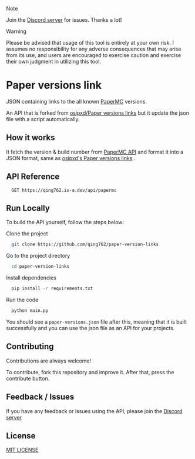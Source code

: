 > [!NOTE]  
> Join the [Discord server](https://qing762.is-a.dev/discord) for issues. Thanks a lot!

> [!WARNING]
> Please be advised that usage of this tool is entirely at your own risk. I assumes no responsibility for any adverse consequences that may arise from its use, and users are encouraged to exercise caution and exercise their own judgment in utilizing this tool.

# Paper versions link

JSON containing links to the all known [PaperMC](https://papermc.io/) versions.

An API that is forked from [osipxd/Paper versions links](https://gist.github.com/osipxd/6119732e30059241c2192c4a8d2218d9) but it update the json file with a script automatically.

## How it works

It fetch the version & build number from [PaperMC API](https://api.papermc.io) and format it into a JSON format, same as [osipxd's Paper versions links](https://gist.github.com/osipxd/6119732e30059241c2192c4a8d2218d9) .


## API Reference

```http
  GET https://qing762.is-a.dev/api/papermc
```


## Run Locally

To build the API yourself, follow the steps below:

Clone the project

```bash
  git clone https://github.com/qing762/paper-version-links
```

Go to the project directory

```bash
  cd paper-version-links
```

Install dependencies

```bash
  pip install -r requirements.txt
```

Run the code 

```bash
  python main.py
```

You should see a `paper-versions.json` file after this, meaning that it is built successfully and you can use the json file as an API for your projects.



## Contributing

Contributions are always welcome!

To contribute, fork this repository and improve it. After that, press the contribute button.

## Feedback / Issues

If you have any feedback or issues using the API, please join the [Discord server](https://qing762.is-a.dev/discord)


## License

[MIT LICENSE](https://choosealicense.com/licenses/mit/)


